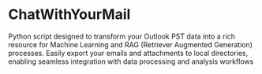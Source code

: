 # ChatWithYourMail
Python script designed to transform your Outlook PST data into a rich resource for Machine Learning and RAG (Retriever Augmented Generation) processes. Easily export your emails and attachments to local directories, enabling seamless integration with data processing and analysis workflows
